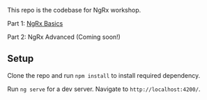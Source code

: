 This repo is the codebase for NgRx workshop.

Part 1: [NgRx Basics](https://blog.avinaybasnet.com.np/posts/ngrx/#0)

Part 2: NgRx Advanced (Coming soon!)

## Setup

Clone the repo and run `npm install` to install required dependency.

Run `ng serve` for a dev server. Navigate to `http://localhost:4200/`.

